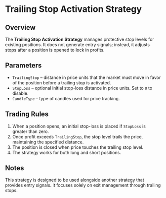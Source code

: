 # Trailing Stop Activation Strategy

## Overview

The **Trailing Stop Activation Strategy** manages protective stop levels for existing positions. It does not generate entry signals; instead, it adjusts stops after a position is opened to lock in profits.

## Parameters

- `TrailingStop` – distance in price units that the market must move in favor of the position before a trailing stop is activated.
- `StopLoss` – optional initial stop-loss distance in price units. Set to `0` to disable.
- `CandleType` – type of candles used for price tracking.

## Trading Rules

1. When a position opens, an initial stop-loss is placed if `StopLoss` is greater than zero.
2. Once profit exceeds `TrailingStop`, the stop level trails the price, maintaining the specified distance.
3. The position is closed when price touches the trailing stop level.
4. The strategy works for both long and short positions.

## Notes

This strategy is designed to be used alongside another strategy that provides entry signals. It focuses solely on exit management through trailing stops.
